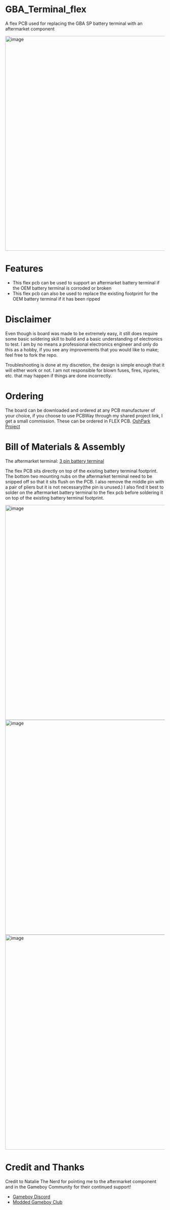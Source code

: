 # GBA_Terminal_flex
A flex PCB used for replacing the GBA SP battery terminal with an aftermarket component

<img width="717" height="677" alt="image" src="https://github.com/user-attachments/assets/2584e88d-a5d5-4ed9-931c-109d94171459" />

# Features
- This flex pcb can be used to support an aftermarket battery terminal if the OEM battery terminal is corroded or broken
- This flex pcb can also be used to replace the existing footprint for the OEM battery terminal if it has been ripped

# Disclaimer
Even though is board was made to be extremely easy, it still does require some basic soldering skill to build and a basic understanding of electronics to test. I am by no means a professional electronics engineer and only do this as a hobby, if you see any improvements that you would like to make; feel free to fork the repo.

Troubleshooting is done at my discretion, the design is simple enough that it will either work or not. I am not responsible for blown fuses, fires, injuries, etc. that may happen if things are done incorrectly.

# Ordering
The board can be downloaded and ordered at any PCB manufacturer of your choice, if you choose to use PCBWay through my shared project link, I get a small commission. These can be ordered in FLEX PCB.
[OshPark Project](https://oshpark.com/shared_projects/N7pCDY1n)

# Bill of Materials & Assembly
The aftermarket terminal: [3 pin battery terminal](https://www.lcsc.com/product-detail/C22464782.html)

The flex PCB sits directly on top of the existing battery terminal footprint. The bottom two mounting nubs on the aftermarket terminal need to be snipped off so that it sits flush on the PCB. I also remove the middle pin with a pair of pliers but it is not necessary(the pin is unused.) I also find it best to solder on the aftermarket battery terminal to the flex pcb before soldering it on top of the existing battery terminal footprint. 

<img width="700" height="677" alt="image" src="https://github.com/user-attachments/assets/aaaee40b-cc51-45c2-acd2-d4eb96f5a5fe" />
<img width="700" height="677" alt="image" src="https://github.com/user-attachments/assets/6ee284d7-2724-4177-ba77-65c04e840a66" />
<img width="700" height="677" alt="image" src="https://github.com/user-attachments/assets/a4a22b72-3f78-4a4a-abbf-6449cd6fcf8e" />


# Credit and Thanks

Credit to Natalie The Nerd for pointing me to the aftermarket component and in the Gameboy Community for their continued support!

- [Gameboy Discord](https://discord.gg/xywcXQVD)
- [Modded Gameboy Club](https://discord.gg/79MY8BsW)
